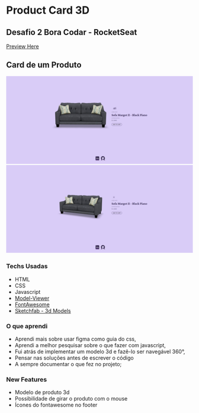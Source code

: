 # Product Card 3D
## Desafio 2 Bora Codar - RocketSeat
[Preview Here](https://guilhermehub12.github.io/Product-Card-3d/)
## Card de um Produto
<img src='src/assets/previews/previewStatic.jpeg' />
<img src='src/assets/previews/preview3d.jpeg' />

### Techs Usadas
- HTML
- CSS
- Javascript
- [Model-Viewer](https://modelviewer.dev/)
- [FontAwesome](https://fontawesome.com/)
- [Sketchfab - 3d Models](https://sketchfab.com/)

### O que aprendi
- Aprendi mais sobre usar figma como guia do css,
- Aprendi a melhor pesquisar sobre o que fazer com javascript,
- Fui atrás de implementar um modelo 3d e fazê-lo ser navegável 360°,
- Pensar nas soluções antes de escrever o código
- A sempre documentar o que fez no projeto;

### New Features
- Modelo de produto 3d
- Possibilidade de girar o produto com o mouse
- Ícones do fontawesome no footer
